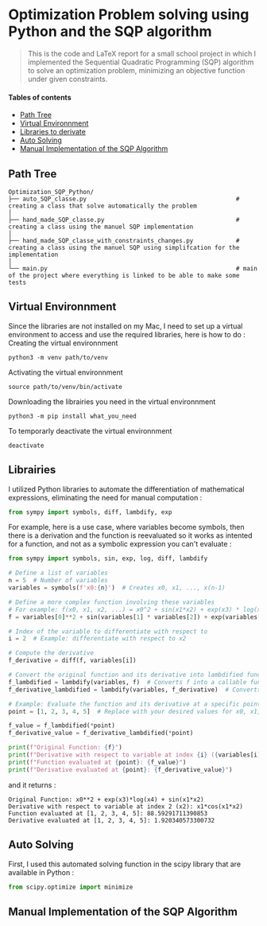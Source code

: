 # Optimization Problem solving using Python and the SQP algorithm
> This is the code and LaTeX report for a small school project in which I implemented the Sequential Quadratic Programming (SQP) algorithm to solve an optimization problem, minimizing an objective function under given constraints.

#### Tables of contents
* [Path Tree](#path-tree)
* [Virtual Environnment](#virtual-environnment)
* [Libraries to derivate](#librairies)
* [Auto Solving](#auto-solving)
* [Manual Implementation of the SQP Algorithm](#manual-implementation-of-the-SQP-algorithm)

## Path Tree
```
Optimization_SQP_Python/
├── auto_SQP_classe.py                                          # creating a class that solve automatically the problem
│
├── hand_made_SQP_classe.py                                     # creating a class using the manuel SQP implementation
│
├── hand_made_SQP_classe_with_constraints_changes.py            # creating a class using the manuel SQP using simplifcation for the implementation
│
└── main.py                                                     # main of the project where everything is linked to be able to make some tests
```

## Virtual Environnment
Since the libraries are not installed on my Mac, I need to set up a virtual environment to access and use the required libraries, here is how to do :
Creating the virtual environnment
```
python3 -m venv path/to/venv
```
Activating the virtual environnment
```
source path/to/venv/bin/activate
```
Downloading the librairies you need in the virtual environnment
```
python3 -m pip install what_you_need
```
To temporarly deactivate the virtual environnment
```
deactivate 
```

## Librairies
I utilized Python libraries to automate the differentiation of mathematical expressions, eliminating the need for manual computation : 
```py
from sympy import symbols, diff, lambdify, exp
```
For example, here is a use case, where variables become symbols, then there is a derivation and the function is reevaluated so it works as intented for a function, and not as a symbolic expression you can't evaluate : 
```py
from sympy import symbols, sin, exp, log, diff, lambdify

# Define a list of variables
n = 5  # Number of variables
variables = symbols(f'x0:{n}')  # Creates x0, x1, ..., x(n-1)

# Define a more complex function involving these variables
# For example: f(x0, x1, x2, ...) = x0^2 + sin(x1*x2) + exp(x3) * log(x4)
f = variables[0]**2 + sin(variables[1] * variables[2]) + exp(variables[3]) * log(variables[4])

# Index of the variable to differentiate with respect to
i = 2  # Example: differentiate with respect to x2

# Compute the derivative
f_derivative = diff(f, variables[i])

# Convert the original function and its derivative into lambdified functions
f_lambdified = lambdify(variables, f)  # Converts f into a callable function
f_derivative_lambdified = lambdify(variables, f_derivative)  # Converts the derivative

# Example: Evaluate the function and its derivative at a specific point
point = [1, 2, 3, 4, 5]  # Replace with your desired values for x0, x1, ..., x(n-1)

f_value = f_lambdified(*point)
f_derivative_value = f_derivative_lambdified(*point)

print(f"Original Function: {f}")
print(f"Derivative with respect to variable at index {i} ({variables[i]}): {f_derivative}")
print(f"Function evaluated at {point}: {f_value}")
print(f"Derivative evaluated at {point}: {f_derivative_value}")
```
and it returns : 
```
Original Function: x0**2 + exp(x3)*log(x4) + sin(x1*x2)
Derivative with respect to variable at index 2 (x2): x1*cos(x1*x2)
Function evaluated at [1, 2, 3, 4, 5]: 88.59291711390853
Derivative evaluated at [1, 2, 3, 4, 5]: 1.920340573300732
```

## Auto Solving
First, I used this automated solving function in the scipy library that are available in Python : 
```py
from scipy.optimize import minimize
```

## Manual Implementation of the SQP Algorithm